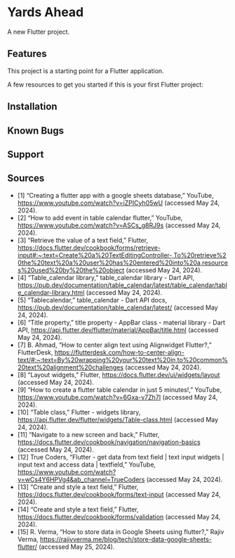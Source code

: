 # Yards Ahead

A new Flutter project.

## Features

This project is a starting point for a Flutter application.

A few resources to get you started if this is your first Flutter project:

## Installation

## Known Bugs

## Support

## Sources
- [1] “Creating a flutter app with a google sheets database,” YouTube, https://www.youtube.com/watch?v=iZPICyh05wU (accessed May 24, 2024). 
- [2] “How to add event in table calendar flutter,” YouTube, https://www.youtube.com/watch?v=ASCs_g8RJ9s (accessed May 24, 2024). 
- [3] “Retrieve the value of a text field,” Flutter, https://docs.flutter.dev/cookbook/forms/retrieve-input#:~:text=Create%20a%20TextEditingController-,To%20retrieve%20the%20text%20a%20user%20has%20entered%20into%20a,resources%20used%20by%20the%20object (accessed May 24, 2024). 
- [4] “Table_calendar library,” table_calendar library - Dart API, https://pub.dev/documentation/table_calendar/latest/table_calendar/table_calendar-library.html (accessed May 24, 2024). 
- [5] “Tablecalendar,” table_calendar - Dart API docs, https://pub.dev/documentation/table_calendar/latest/ (accessed May 24, 2024). 
- [6] “Title property,” title property - AppBar class - material library - Dart API, https://api.flutter.dev/flutter/material/AppBar/title.html (accessed May 24, 2024). 
- [7] B. Ahmad, “How to center align text using Alignwidget Flutter?,” FlutterDesk, https://flutterdesk.com/how-to-center-align-text/#:~:text=By%20wrapping%20your%20text%20in,to%20common%20text%20alignment%20challenges (accessed May 24, 2024). 
- [8] “Layout widgets,” Flutter, https://docs.flutter.dev/ui/widgets/layout (accessed May 24, 2024). 
- [9] “How to create a flutter table calendar in just 5 minutes!,” YouTube, https://www.youtube.com/watch?v=6Gxa-v7Zh7I (accessed May 24, 2024). 
- [10] “Table class,” Flutter - widgets library, https://api.flutter.dev/flutter/widgets/Table-class.html (accessed May 24, 2024). 
- [11] “Navigate to a new screen and back,” Flutter, https://docs.flutter.dev/cookbook/navigation/navigation-basics (accessed May 24, 2024). 
- [12] True Coders, “Flutter - get data from text field | text input widgets | input text and access data | textfield,” YouTube, https://www.youtube.com/watch?v=wCs4Y6HPVg4&ab_channel=TrueCoders (accessed May 24, 2024). 
- [13] “Create and style a text field,” Flutter, https://docs.flutter.dev/cookbook/forms/text-input (accessed May 24, 2024). 
- [14] “Create and style a text field,” Flutter, https://docs.flutter.dev/cookbook/forms/validation (accessed May 24, 2024).   
- [15] R. Verma, “How to store data in Google Sheets using flutter?,” Rajiv Verma, https://rajivverma.me/blog/tech/store-data-google-sheets-flutter/ (accessed May 25, 2024). 

